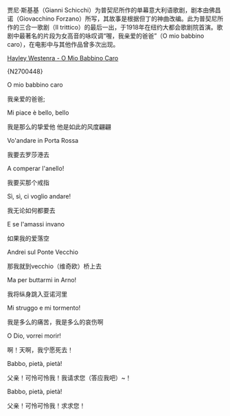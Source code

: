 贾尼·斯基基（Gianni Schicchi）为普契尼所作的单幕意大利语歌剧，剧本由佛昌诺（Giovacchino Forzano）所写，其故事是根据但丁的神曲改编。此为普契尼所作的三合一歌剧（Il trittico）的最后一出，于1918年在纽约大都会歌剧院首演。歌剧中最著名的片段为女高音的咏叹调“喔，我亲爱的爸爸”（O mio babbino caro），在电影中与其他作品曾多次出现。

[Hayley Westenra - O Mio Babbino Caro](http://music.163.com/song?id=2700448) 

{N2700448}

O mio babbino caro

我亲爱的爸爸;

Mi piace è bello, bello

我是那么的挚爱他 他是如此的风度翩翩

Vo'andare in Porta Rossa

我要去罗莎港去

A comperar l'anello!

我要买那个戒指

Sì, sì, ci voglio andare!

我无论如何都要去

E se l'amassi invano

如果我的爱落空

Andrei sul Ponte Vecchio

那我就到vecchio（维奇欧）桥上去

Ma per buttarmi in Arno!

我将纵身跳入亚诺河里

Mi struggo e mi tormento!

我是多么的痛苦，我是多么的哀伤啊

O Dio, vorrei morir!

啊！天啊，我宁愿死去！

 

Babbo, pietà, pietà!

父亲！可怜可怜我！我请求您（答应我吧）~！

 

Babbo, pietà, pietà!

父亲！可怜可怜我！求求您！